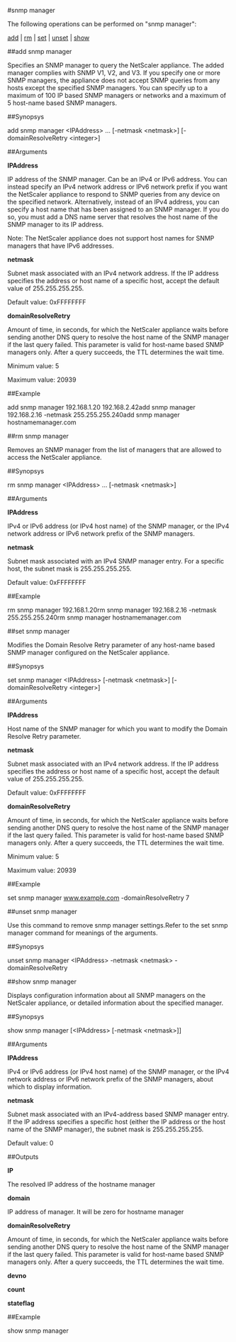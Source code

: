 #snmp manager

The following operations can be performed on "snmp manager":


[add](#add-snmp-manager) | [rm](#rm-snmp-manager) | [set](#set-snmp-manager) | [unset](#unset-snmp-manager) | [show](#show-snmp-manager)

##add snmp manager

Specifies an SNMP manager to query the NetScaler appliance. The added manager complies with SNMP V1, V2, and V3. If you specify one or more SNMP managers, the appliance does not accept SNMP queries from any hosts except the specified SNMP managers. You can specify up to a maximum of 100 IP based SNMP managers or networks and a maximum of 5 host-name based SNMP managers.


##Synopsys

add snmp manager &lt;IPAddress> ... [-netmask &lt;netmask>] [-domainResolveRetry &lt;integer>]


##Arguments

<b>IPAddress</b>
IP address of the SNMP manager. Can be an IPv4 or IPv6 address. You can instead specify an IPv4 network address or IPv6 network prefix if you want the NetScaler appliance to respond to SNMP queries from any device on the specified network. Alternatively, instead of an IPv4 address, you can specify a host name that has been assigned to an SNMP manager. If you do so, you must add a DNS name server that resolves the host name of the SNMP manager to its IP address. 
Note: The NetScaler appliance does not support host names for SNMP managers that have IPv6 addresses.

<b>netmask</b>
Subnet mask associated with an IPv4 network address. If the IP address specifies the address or host name of a specific host, accept the default value of 255.255.255.255.
Default value: 0xFFFFFFFF

<b>domainResolveRetry</b>
Amount of time, in seconds, for which the NetScaler appliance waits before sending another DNS query to resolve the host name of the SNMP manager if the last query failed. This parameter is valid for host-name based SNMP managers only. After a query succeeds, the TTL determines the wait time.
Minimum value: 5
Maximum value: 20939



##Example

add snmp manager 192.168.1.20 192.168.2.42add snmp manager 192.168.2.16 -netmask 255.255.255.240add snmp manager hostnamemanager.com

##rm snmp manager

Removes an SNMP manager from the list of managers that are allowed to access the NetScaler appliance.


##Synopsys

rm snmp manager &lt;IPAddress> ... [-netmask &lt;netmask>]


##Arguments

<b>IPAddress</b>
IPv4 or IPv6 address (or IPv4 host name) of the SNMP manager, or the IPv4 network address or IPv6 network prefix of the SNMP managers.

<b>netmask</b>
Subnet mask associated with an IPv4 SNMP manager entry. For a specific host, the subnet mask is 255.255.255.255.
Default value: 0xFFFFFFFF



##Example

rm snmp manager 192.168.1.20rm snmp manager 192.168.2.16 -netmask 255.255.255.240rm snmp manager hostnamemanager.com

##set snmp manager

Modifies the Domain Resolve Retry parameter of any host-name based SNMP manager configured on the NetScaler appliance.


##Synopsys

set snmp manager &lt;IPAddress> [-netmask &lt;netmask>] [-domainResolveRetry &lt;integer>]


##Arguments

<b>IPAddress</b>
Host name of the SNMP manager for which you want to modify the Domain Resolve Retry parameter.

<b>netmask</b>
Subnet mask associated with an IPv4 network address. If the IP address specifies the address or host name of a specific host, accept the default value of 255.255.255.255.
Default value: 0xFFFFFFFF

<b>domainResolveRetry</b>
Amount of time, in seconds, for which the NetScaler appliance waits before sending another DNS query to resolve the host name of the SNMP manager if the last query failed. This parameter is valid for host-name based SNMP managers only. After a query succeeds, the TTL determines the wait time.
Minimum value: 5
Maximum value: 20939



##Example

set snmp manager www.example.com -domainResolveRetry 7

##unset snmp manager

Use this command to remove snmp manager settings.Refer to the set snmp manager command for meanings of the arguments.


##Synopsys

unset snmp manager &lt;IPAddress> -netmask &lt;netmask> -domainResolveRetry


##show snmp manager

Displays configuration information about all SNMP managers on the NetScaler appliance, or detailed information about the specified manager.


##Synopsys

show snmp manager [&lt;IPAddress>  [-netmask &lt;netmask>]]


##Arguments

<b>IPAddress</b>
IPv4 or IPv6 address (or IPv4 host name) of the SNMP manager, or the IPv4 network address or IPv6 network prefix of the SNMP managers, about which to display information.

<b>netmask</b>
Subnet mask associated with an IPv4-address based SNMP manager entry. If the IP address specifies a specific host (either the IP address or the host name of the SNMP manager), the subnet mask is 255.255.255.255.
Default value: 0



##Outputs

<b>IP</b>
The resolved IP address of the hostname manager

<b>domain</b>
IP address of manager. It will be zero for hostname manager

<b>domainResolveRetry</b>
Amount of time, in seconds, for which the NetScaler appliance waits before sending another DNS query to resolve the host name of the SNMP manager if the last query failed. This parameter is valid for host-name based SNMP managers only. After a query succeeds, the TTL determines the wait time.

<b>devno</b>

<b>count</b>

<b>stateflag</b>



##Example

show snmp manager

